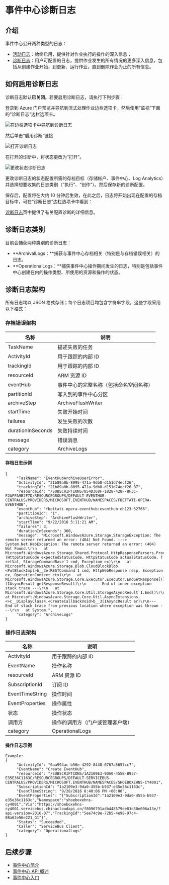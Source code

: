 <properties
    pageTitle="Azure 事件中心诊断日志 | Azure"
    description="了解如何在 Azure 中分析来自事件中心的诊断日志。"
    keywords=""
    documentationcenter=""
    services="event-hubs"
    author="banisadr"
    manager=""
    editor="" />
<tags
    ms.assetid=""
    ms.service="event-hubs"
    ms.devlang="na"
    ms.topic="article"
    ms.tgt_pltfrm="na"
    ms.workload="data-services"
    ms.date="02/01/2017"
    wacn.date="03/24/2017"
    ms.author="babanisa" />  


# 事件中心诊断日志

## 介绍
事件中心公开两种类型的日志：
* [活动日志](/documentation/articles/monitoring-overview-activity-logs/)：始终启用，提供针对作业执行的操作的深入信息；
* [诊断日志](/documentation/articles/monitoring-overview-of-diagnostic-logs/)：用户可配置的日志，提供作业发生的所有情况的更多深入信息，包括从创建作业开始，到更新、运行作业，直到删除作业为止的所有信息。

## 如何启用诊断日志
诊断日志默认**已关闭**。若要启用诊断日志，请执行下列步骤：

登录到 Azure 门户预览并导航到流式处理作业边栏选项卡，然后使用“监视”下面的“诊断日志”边栏选项卡。

![在边栏选项卡中导航到诊断日志](./media/event-hubs-diagnostic-logs/image1.png)  


然后单击“启用诊断”链接

![打开诊断日志](./media/event-hubs-diagnostic-logs/image2.png)  


在打开的诊断中，将状态更改为“打开”。

![更改状态诊断日志](./media/event-hubs-diagnostic-logs/image3.png)  


更改诊断日志的状态配置所需的存档目标（存储帐户、事件中心、Log Analytics）并选择想要收集的日志类别（“执行”、“创作”）。然后保存新的诊断配置。

保存后，配置将在大约 10 分钟后生效，在此之后，日志将开始出现在配置的存档目标中，可在“诊断日志”边栏选项卡中看到：

[诊断日志](https://docs.microsoft.com/azure/monitoring-and-diagnostics/monitoring-overview-of-diagnostic-logs)页中提供了有关配置诊断的详细信息。

## 诊断日志类别
目前会捕获两种类别的诊断日志：

* **ArchivalLogs：**捕获与事件中心存档相关（特别是与存档错误相关）的日志。
* **OperationalLogs：**捕获事件中心操作期间发生的日志，特别是包括事件中心创建在内的操作类型、所使用的资源和操作的状态。

## 诊断日志架构
所有日志均以 JSON 格式存储；每个日志项目均包含字符串字段，这些字段采用以下格式：

### 存档错误架构
名称 | 说明
------- | -------
TaskName | 描述失败的任务
ActivityId | 用于跟踪的内部 ID
trackingId | 用于跟踪的内部 ID
resourceId | ARM 资源 ID
eventHub | 事件中心的完整名称（包括命名空间名称）
partitionId | 写入到的事件中心分区
archiveStep | ArchiveFlushWriter
startTime | 失败开始时间
failures | 发生失败的次数
durationInSeconds | 失败持续时间
message | 错误消息
category | ArchiveLogs

#### 存档日志示例

    {
         "TaskName": "EventHubArchiveUserError",
         "ActivityId": "21b89a0b-8095-471a-9db8-d151d74ecf26",
         "trackingId": "21b89a0b-8095-471a-9db8-d151d74ecf26_B7",
         "resourceId": "/SUBSCRIPTIONS/854D368F-1828-428F-8F3C-F2AFFA9B2F7D/RESOURCEGROUPS/DEFAULT-EVENTHUB-CENTRALUS/PROVIDERS/MICROSOFT.EVENTHUB/NAMESPACES/FBETTATI-OPERA-EVENTHUB",
         "eventHub": "fbettati-opera-eventhub:eventhub:eh123~32766",
         "partitionId": "1",
         "archiveStep": "ArchiveFlushWriter",
         "startTime": "9/22/2016 5:11:21 AM",
         "failures": 3,
         "durationInSeconds": 360,
         "message": "Microsoft.WindowsAzure.Storage.StorageException: The remote server returned an error: (404) Not Found. ---> System.Net.WebException: The remote server returned an error: (404) Not Found.\r\n   at Microsoft.WindowsAzure.Storage.Shared.Protocol.HttpResponseParsers.ProcessExpectedStatusCodeNoException[T](HttpStatusCode expectedStatusCode, HttpStatusCode actualStatusCode, T retVal, StorageCommandBase`1 cmd, Exception ex)\r\n   at Microsoft.WindowsAzure.Storage.Blob.CloudBlockBlob.<PutBlockImpl>b__3e(RESTCommand`1 cmd, HttpWebResponse resp, Exception ex, OperationContext ctx)\r\n   at Microsoft.WindowsAzure.Storage.Core.Executor.Executor.EndGetResponse[T](IAsyncResult getResponseResult)\r\n   --- End of inner exception stack trace ---\r\n   at Microsoft.WindowsAzure.Storage.Core.Util.StorageAsyncResult`1.End()\r\n   at Microsoft.WindowsAzure.Storage.Core.Util.AsyncExtensions.<>c__DisplayClass4.<CreateCallbackVoid>b__3(IAsyncResult ar)\r\n--- End of stack trace from previous location where exception was thrown ---\r\n   at System.",
         "category": "ArchiveLogs"
    }

### 操作日志架构
名称 | 说明
------- | -------
ActivityId | 用于跟踪的内部 ID
EventName | 操作名称			 
resourceId | ARM 资源 ID
SubscriptionId | 订阅 ID
EventTimeString | 操作时间
EventProperties | 操作属性
状态 | 操作状态
调用方 | 操作的调用方（门户或管理客户端）
category | OperationalLogs

#### 操作日志示例

    Example: 
    {
         "ActivityId": "6aa994ac-b56e-4292-8448-0767a5657cc7",
         "EventName": "Create EventHub",
         "resourceId": "/SUBSCRIPTIONS/1A2109E3-9DA0-455B-B937-E35E36C1163C/RESOURCEGROUPS/DEFAULT-SERVICEBUS-CENTRALUS/PROVIDERS/MICROSOFT.EVENTHUB/NAMESPACES/SHOEBOXEHNS-CY4001",
         "SubscriptionId": "1a2109e3-9da0-455b-b937-e35e36c1163c",
         "EventTimeString": "9/28/2016 8:40:06 PM +00:00",
         "EventProperties": "{"SubscriptionId":"1a2109e3-9da0-455b-b937-e35e36c1163c","Namespace":"shoeboxehns-cy4001","Via":"https://shoeboxehns-cy4001.servicebus.chinacloudapi.cn/f8096791adb448579ee83d30e006a13e/?api-version=2016-07","TrackingId":"5ee74c9e-72b5-4e98-97c4-08a62e56e221_G1"}",
         "Status": "Succeeded",
         "Caller": "ServiceBus Client",
         "category": "OperationalLogs"
    }

## 后续步骤
* [事件中心简介](/documentation/articles/event-hubs-what-is-event-hubs/)
* [事件中心 API 概述](/documentation/articles/event-hubs-api-overview/)
* [事件中心入门](/documentation/articles/event-hubs-csharp-ephcs-getstarted/)

<!---HONumber=Mooncake_0320_2017-->
<!--Update_Description:new article of diagnostic log of event hubs-->